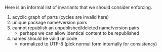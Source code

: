 Here is an informal list of invariants that we should consider enforcing.

1. acyclic graph of parts (cycles are invalid here)
2. unique package name/version pairs
3. cannot republish an unpublished/deleted name/version pairs
    - perhaps we can allow identical content to be republished
4. names should be valid unicode
    - normalized to UTF-8 (pick normal form internally for consistency)
